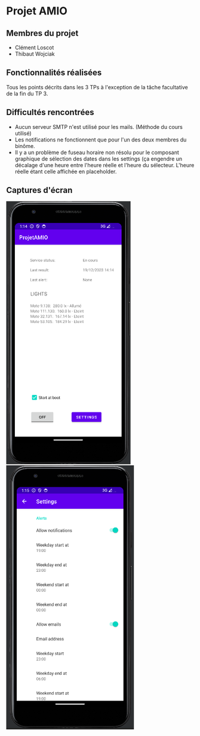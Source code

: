 # Projet AMIO

## Membres du projet
<ul>
  <li>Clément Loscot</li>
  <li>Thibaut Wojciak</li>
</ul>

## Fonctionnalités réalisées

Tous les points décrits dans les 3 TPs à l'exception de la tâche facultative de la fin du TP 3.

## Difficultés rencontrées

<ul>
  <li>Aucun serveur SMTP n'est utilisé pour les mails. (Méthode du cours utilisé)</li>
  <li>Les notifications ne fonctionnent que pour l'un des deux membres du binôme.</li>
  <li>Il y a un problème de fuseau horaire non résolu pour le composant graphique de sélection des dates dans les settings (ça engendre un décalage d'une heure entre 
  l'heure réelle et l'heure du sélecteur. L'heure réelle étant celle affichée en placeholder.</li>
</ul>

## Captures d'écran 

![Alt text](/img/ecran_principal.PNG?raw=true "Vue principale")
![Alt text](/img/settings.PNG?raw=true "Vue settings")
